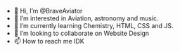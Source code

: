 - 👋 Hi, I’m @BraveAviator
- 👀 I’m interested in Aviation, astronomy and music.
- 🌱 I’m currently learning Chemistry, HTML, CSS and JS.
- 💞️ I’m looking to collaborate on Website Design
- 📫 How to reach me IDK

<!---
BraveAviator/BraveAviator is a ✨ special ✨ repository because its `README.md` (this file) appears on your GitHub profile.
You can click the Preview link to take a look at your changes.
--->
